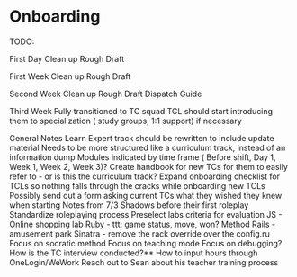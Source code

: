 # Onboarding

TODO:

First Day
Clean up Rough Draft

First Week
Clean up Rough Draft

Second Week
Clean up Rough Draft
Dispatch Guide

Third Week
Fully transitioned to TC squad
TCL should start introducing them to specialization ( study groups, 1:1 support) if necessary


General Notes
Learn Expert track should be rewritten to include update material
Needs to be more structured like a curriculum track, instead of an information dump
Modules indicated by time frame ( Before shift, Day 1, Week 1, Week 2, Week 3)?
Create handbook for new TCs for them to easily refer to - or is this the curriculum track?
Expand onboarding checklist for TCLs so nothing falls through the cracks while onboarding new TCLs
Possibly send out a form asking current TCs what they wished they knew when starting
Notes from 7/3
Shadows before their first roleplay
Standardize roleplaying process
Preselect labs criteria for evaluation
JS - Online shopping lab
Ruby - ttt: game status, move, won? Method
Rails - amusement park
Sinatra - remove the rack override over the config.ru
Focus on socratic method 
Focus on  teaching mode
Focus on debugging?
How is the TC interview conducted?**
How to input hours through OneLogin/WeWork
Reach out to Sean about his teacher training process

